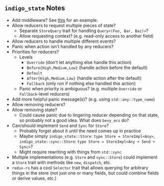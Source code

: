 ## `indigo_state` Notes

- Add middleware? See [this](https://docs.rs/redux-rs/latest/redux_rs/trait.MiddleWare.html)
  for an example.
- Allow reducers to request multiple pieces of state?
  - Separate `StoreQuery` trait for handling `Query<(Foo, Bar, Baz)>`?
  - Allow requesting context? (e.g. read-only access to another field)
- Allow reducers to handle multiple different events?
- Panic when action isn't handled by any reducers?
- Priorities for reducers?
  - Levels
    - `Override` (don't let anything else handle this action)
    - `Before{High,Medium,Low}` (handle action before the default)
    - `Default`
    - `After{High,Medium,Low}` (handle action after the default)
    - `Fallback` (only run if nothing else handled this action)
  - Panic when priority is ambiguous? (e.g. multiple `Override` or
    `Fallback`-level reducers)
- Add more helpful panic message(s)? (e.g. using `std::any::type_name`)
- Allow removing reducers?
- Allow removing state?
  - Could cause panic due to lingering reducer depending on that state, so
    probably not a good idea. What does `bevy_ecs` do?
- Can/should implement `Send` and `Sync` for `Store`?
  - Probably forget about it until the need comes up in practice
  - Maybe simply `indigo_state::Store`: `type Store = StoreImpl<Any>`,
    `indigo_state::sync::Store`: `type Store = StoreImpl<Any + Send + Sync>`?
  - Might require rewriting with things from `std::sync`
- Multiple implementations (e.g. `Store` and `sync::Store`) could implement a
  `Store` trait with methods like `new`, `dispatch`, etc.
- `redux-rs` has a cool `Selector` trait that allows querying for arbitrary
  things in the store (not just one or many fields, but could combine fields or
  derive values, etc.)
